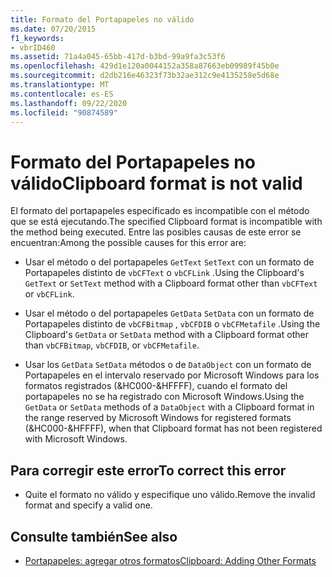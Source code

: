 ```yaml
---
title: Formato del Portapapeles no válido
ms.date: 07/20/2015
f1_keywords:
- vbrID460
ms.assetid: 71a4a045-65bb-417d-b3bd-99a9fa3c53f6
ms.openlocfilehash: 429d1e120a0044152a358a87663eb09989f45b0e
ms.sourcegitcommit: d2db216e46323f73b32ae312c9e4135258e5d68e
ms.translationtype: MT
ms.contentlocale: es-ES
ms.lasthandoff: 09/22/2020
ms.locfileid: "90874589"
---
```

# <a name="clipboard-format-is-not-valid"></a><span data-ttu-id="f20fc-102">Formato del Portapapeles no válido</span><span class="sxs-lookup"><span data-stu-id="f20fc-102">Clipboard format is not valid</span></span>

<span data-ttu-id="f20fc-103">El formato del portapapeles especificado es incompatible con el método que se está ejecutando.</span><span class="sxs-lookup"><span data-stu-id="f20fc-103">The specified Clipboard format is incompatible with the method being executed.</span></span> <span data-ttu-id="f20fc-104">Entre las posibles causas de este error se encuentran:</span><span class="sxs-lookup"><span data-stu-id="f20fc-104">Among the possible causes for this error are:</span></span>  
  
- <span data-ttu-id="f20fc-105">Usar el método o del portapapeles `GetText` `SetText` con un formato de Portapapeles distinto de `vbCFText` o `vbCFLink` .</span><span class="sxs-lookup"><span data-stu-id="f20fc-105">Using the Clipboard's `GetText` or `SetText` method with a Clipboard format other than `vbCFText` or `vbCFLink`.</span></span>  
  
- <span data-ttu-id="f20fc-106">Usar el método o del portapapeles `GetData` `SetData` con un formato de Portapapeles distinto de `vbCFBitmap` , `vbCFDIB` o `vbCFMetafile` .</span><span class="sxs-lookup"><span data-stu-id="f20fc-106">Using the Clipboard's `GetData` or `SetData` method with a Clipboard format other than `vbCFBitmap`, `vbCFDIB`, or `vbCFMetafile`.</span></span>  
  
- <span data-ttu-id="f20fc-107">Usar los `GetData` `SetData` métodos o de `DataObject` con un formato de Portapapeles en el intervalo reservado por Microsoft Windows para los formatos registrados (&HC000-&HFFFF), cuando el formato del portapapeles no se ha registrado con Microsoft Windows.</span><span class="sxs-lookup"><span data-stu-id="f20fc-107">Using the `GetData` or `SetData` methods of a `DataObject` with a Clipboard format in the range reserved by Microsoft Windows for registered formats (&HC000-&HFFFF), when that Clipboard format has not been registered with Microsoft Windows.</span></span>  
  
## <a name="to-correct-this-error"></a><span data-ttu-id="f20fc-108">Para corregir este error</span><span class="sxs-lookup"><span data-stu-id="f20fc-108">To correct this error</span></span>  
  
- <span data-ttu-id="f20fc-109">Quite el formato no válido y especifique uno válido.</span><span class="sxs-lookup"><span data-stu-id="f20fc-109">Remove the invalid format and specify a valid one.</span></span>  
  
## <a name="see-also"></a><span data-ttu-id="f20fc-110">Consulte también</span><span class="sxs-lookup"><span data-stu-id="f20fc-110">See also</span></span>

- [<span data-ttu-id="f20fc-111">Portapapeles: agregar otros formatos</span><span class="sxs-lookup"><span data-stu-id="f20fc-111">Clipboard: Adding Other Formats</span></span>](/cpp/mfc/clipboard-adding-other-formats)
